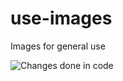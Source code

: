 # use-images
Images for general use

![Changes done in code](https://github.com/dk-github-acc/use-images/main/functools32.png)
